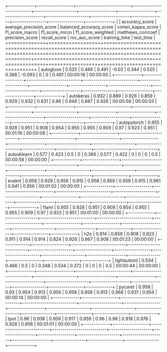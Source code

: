 +-------------+------------------+---------------------------+---------------------------+---------------------+------------------+------------------+---------------------+---------------------+-------------------+----------------+-----------------+-----------------+-------------+
|             |   accuracy_score |   average_precision_score |   balanced_accuracy_score |   cohen_kappa_score |   f1_score_macro |   f1_score_micro |   f1_score_weighted |   matthews_corrcoef |   precision_score |   recall_score |   roc_auc_score | training_time   | test_time   |
+=============+==================+===========================+===========================+=====================+==================+==================+=====================+=====================+===================+================+=================+=================+=============+
| autogluon   |            0.525 |                     0.466 |                     0.491 |              -0.02  |            0.344 |            0.525 |               0.368 |              -0.093 |             0     |          0     |           0.491 | 00:00:16        | 00:00:00    |
+-------------+------------------+---------------------------+---------------------------+---------------------+------------------+------------------+---------------------+---------------------+-------------------+----------------+-----------------+-----------------+-------------+
| autokeras   |            0.932 |                     0.889 |                     0.926 |               0.859 |            0.929 |            0.932 |               0.931 |               0.86  |             0.948 |          0.887 |           0.926 | 00:00:58        | 00:00:03    |
+-------------+------------------+---------------------------+---------------------------+---------------------+------------------+------------------+---------------------+---------------------+-------------------+----------------+-----------------+-----------------+-------------+
| autopytorch |            0.955 |                     0.928 |                     0.951 |               0.908 |            0.954 |            0.955 |               0.955 |               0.909 |             0.97  |          0.923 |           0.951 | 00:01:16        | 00:00:08    |
+-------------+------------------+---------------------------+---------------------------+---------------------+------------------+------------------+---------------------+---------------------+-------------------+----------------+-----------------+-----------------+-------------+
| autosklearn |            0.577 |                     0.423 |                     0.5   |               0     |            0.366 |            0.577 |               0.422 |               0     |             0     |          0     |           0.5   | 00:00:58        | 00:00:00    |
+-------------+------------------+---------------------------+---------------------------+---------------------+------------------+------------------+---------------------+---------------------+-------------------+----------------+-----------------+-----------------+-------------+
| evalml      |            0.959 |                     0.929 |                     0.956 |               0.915 |            0.958 |            0.959 |               0.959 |               0.915 |             0.961 |          0.941 |           0.956 | 00:01:02        | 00:00:00    |
+-------------+------------------+---------------------------+---------------------------+---------------------+------------------+------------------+---------------------+---------------------+-------------------+----------------+-----------------+-----------------+-------------+
| flaml       |            0.955 |                     0.928 |                     0.951 |               0.908 |            0.954 |            0.955 |               0.955 |               0.909 |             0.97  |          0.923 |           0.951 | 00:01:00        | 00:00:00    |
+-------------+------------------+---------------------------+---------------------------+---------------------+------------------+------------------+---------------------+---------------------+-------------------+----------------+-----------------+-----------------+-------------+
| h2o         |            0.914 |                     0.859 |                     0.908 |               0.823 |            0.911 |            0.914 |               0.914 |               0.824 |             0.926 |          0.867 |           0.908 | 00:01:23        | 00:00:00    |
+-------------+------------------+---------------------------+---------------------------+---------------------+------------------+------------------+---------------------+---------------------+-------------------+----------------+-----------------+-----------------+-------------+
| lightautoml |            0.534 |                     0.466 |                     0.5   |               0     |            0.348 |            0.534 |               0.372 |               0     |             0     |          0     |           0.5   | 00:00:44        | 00:00:00    |
+-------------+------------------+---------------------------+---------------------------+---------------------+------------------+------------------+---------------------+---------------------+-------------------+----------------+-----------------+-----------------+-------------+
| pycaret     |            0.958 |                     0.93  |                     0.954 |               0.913 |            0.956 |            0.958 |               0.958 |               0.913 |             0.968 |          0.931 |           0.954 | 00:00:14        | 00:00:00    |
+-------------+------------------+---------------------------+---------------------------+---------------------+------------------+------------------+---------------------+---------------------+-------------------+----------------+-----------------+-----------------+-------------+
| tpot        |            0.96  |                     0.936 |                     0.956 |               0.917 |            0.959 |            0.96  |               0.96  |               0.918 |             0.976 |          0.928 |           0.956 | 00:01:01        | 00:00:00    |
+-------------+------------------+---------------------------+---------------------------+---------------------+------------------+------------------+---------------------+---------------------+-------------------+----------------+-----------------+-----------------+-------------+
